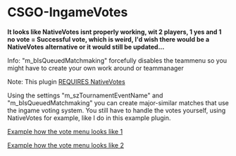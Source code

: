 # CSGO-IngameVotes

**It looks like NativeVotes isnt properly working, wit 2 players, 1 yes and 1 no vote = Successful vote, which is weird, I'd wish there would be a NativeVotes alternative or it would still be updated...**

Info: "m_bIsQueuedMatchmaking" forcefully disables the teammenu so you might have to create your own work around or teammanager

Note: This plugin [REQUIRES NativeVotes](https://forums.alliedmods.net/showthread.php?t=208008)



Using the settings "m_szTournamentEventName" and "m_bIsQueuedMatchmaking" you can create major-similar matches that use the ingame voting system. You still have to handle the votes yourself, using NativeVotes for example, like I do in this example plugin.

[Example how the vote menu looks like 1](https://cdn.discordapp.com/attachments/426980696809144321/427424569087885332/Unbenannt.PNG)

[Example how the vote menu looks like 2](https://cdn.discordapp.com/attachments/426980696809144321/427424570518142976/Unbenannt2.PNG)

